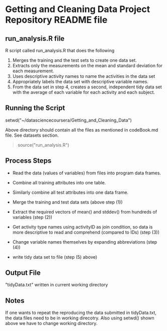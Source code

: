 # Getting and Cleaning Data Project Repository README file

## run_analysis.R file

R script called run_analysis.R that does the following
1. Merges the training and the test sets to create one data set.
2. Extracts only the measurements on the mean and standard deviation for each measurement. 
3. Uses descriptive activity names to name the activities in the data set
4. Appropriately labels the data set with descriptive variable names. 
5. From the data set in step 4, creates a second, independent tidy data set with the average of each variable for each activity and each subject.


## Running the Script
setwd("~/datasciencecoursera/Getting_and_Cleaning_Data")

Above directory should contain all the files as mentioned in codeBook.md file.
See datasets section.

> source("run_analysis.R")

## Process Steps

- Read the data (values of variables) from files into program data frames.

- Combine all training attributes into one table.
- Similarly combine all test attributes into one data frame.
- Merge the training and test data sets (above step (1))
- Extract the required vectors of mean() and stddev() from hundreds of variables (step (2))
- Get activity type names using activityID as join condition, so data is more descriptive to read and comprehend (compared to IDs) (step (3))
- Change variable names themselves by expanding abbreviations (step (4))
- write tidy data set to file (step (5) above)

## Output File
 "tidyData.txt" written in current working directory

## Notes
If one wants to repeat the reproducing the data submitted in tidyData.txt, the
data files need to be in working direcotry. Also using setwd() shown above we
have to change working directory.